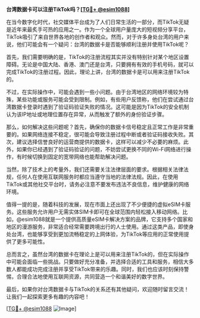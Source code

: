 **台湾数据卡可以注册TikTok吗？[[TG💪+ @esim1088](https://t.me/s/esim1088)]**

在当今数字化时代，社交媒体平台成为了人们日常生活的一部分，而TikTok无疑是近年来最炙手可热的应用之一。作为一个全球用户量庞大的短视频分享平台，TikTok吸引了来自世界各地的创作者和观众。然而，对于许多身处台湾的用户来说，他们可能会有一个疑问：台湾的数据卡是否能够顺利注册并使用TikTok呢？

首先，我们需要明确的是，TikTok的注册流程其实并没有特别针对某个地区设置障碍。无论是中国大陆、香港、澳门还是台湾，只要拥有有效的手机号码，就可以完成TikTok的注册过程。因此，理论上讲，台湾的数据卡是可以用来注册TikTok的。

不过，在实际操作中，可能会遇到一些小问题。由于台湾地区的网络环境较为特殊，某些功能或服务可能会受到限制。例如，有些用户反馈称，他们在尝试通过台湾数据卡登录时遇到了验证码验证失败的情况。这可能是因为TikTok的安全机制认为该IP地址或地理位置存在异常，从而触发了额外的身份验证步骤。

那么，如何解决这些问题呢？首先，确保你的数据卡信号稳定且正常工作是非常重要的。如果网络连接不稳定，很可能会导致注册过程中断或者验证码接收失败。其次，建议选择信誉良好的运营商提供的数据卡，这样可以减少不必要的麻烦。此外，如果你已经遇到了验证码验证的问题，不妨尝试更换不同的Wi-Fi网络进行操作，有时候切换到固定的宽带网络也能帮助解决问题。

当然，除了技术上的考量外，我们还需要关注法律层面的要求。根据相关法律法规，任何人在使用互联网服务时都应当遵守当地的法律法规。因此，在使用TikTok或其他社交平台时，请务必注意不要发布违法不良信息，维护健康的网络环境。

值得一提的是，随着科技的发展，现在市面上还出现了不少便捷的虚拟eSIM卡服务。这些服务允许用户无需实体SIM卡即可在全球范围内轻松接入移动网络。比如，@esim1088就是一个提供高质量eSIM卡解决方案的品牌，它支持多个国家和地区的漫游服务，非常适合经常需要跨境出行的人士使用。通过这类产品，即使身处台湾，也能够享受到更加流畅稳定的上网体验，为TikTok等应用的正常使用提供了更多可能性。

总而言之，虽然台湾的数据卡在理论上是可以用来注册TikTok的，但在实际操作中可能会面临一些挑战。只要做好充分准备，并选择合适的工具和服务，相信大多数人都能成功完成注册并享受TikTok带来的乐趣。同时，我们也应该时刻保持警惕，合理合法地使用互联网资源，共同营造一个和谐美好的数字世界。

最后，如果你对台湾数据卡与TikTok的关系还有其他疑问，欢迎随时留言交流！让我们一起探索更多有趣的内容吧！

[[TG💪+ @esim1088](https://t.me/s/esim1088) ![Image](https://i.postimg.cc/4NQfJmqS/Snipaste-2025-05-13-00-14-12.png)]